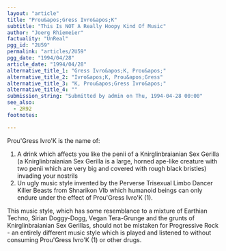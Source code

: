 ```yaml
---
layout: "article"
title: "Prou&apos;Gress Ivro&apos;K"
subtitle: "This Is NOT A Really Hoopy Kind Of Music"
author: "Joerg Rhiemeier"
factuality: "UnReal"
pgg_id: "2U59"
permalink: "articles/2U59"
pgg_date: "1994/04/28"
article_date: "1994/04/28"
alternative_title_1: "Gress Ivro&apos;K, Prou&apos;"
alternative_title_2: "Ivro&apos;K, Prou&apos;Gress"
alternative_title_3: "K, Prou&apos;Gress Ivro&apos;"
alternative_title_4: ""
submission_string: "Submitted by admin on Thu, 1994-04-28 00:00"
see_also:
  - 2R92
footnotes: 

---
```

<div>
<p>Prou'Gress Ivro'K is the name of:</p>
<ol>
<li value="1">A drink which affects you like the penii of a Knirglinbraianian Sex Gerilla (a Knirglinbraianian Sex Gerilla is a large, horned ape-like creature with two penii which are very big and covered with rough black bristles) invading your nostrils</li>
<li value="2">Un ugly music style invented by the Perverse Trisexual Limbo Dancer Killer Beasts from Shnarikon VIb which humanoid beings can only endure under the effect of Prou'Gress Ivro'K (1).</li>
</ol>
<p>This music style, which has some resemblance to a mixture of Earthian Techno, Sirian Doggy-Dogg, Vegan Tera-Grunge and the grunts of Knirglinbraianian Sex Gerillas, should not be mistaken for Progressive Rock - an entirely different music style which is played and listened to without consuming Prou'Gress Ivro'K (1) or other drugs.</p>
</div>
